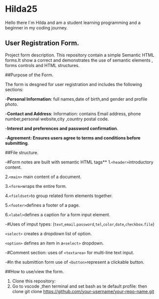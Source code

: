 # Hilda25
Hello there I`m Hilda and am a student learning programming and a beginner in my coding journey.

## User Registration Form.
Project form description.
This repository contain a simple  Semantic HTML forms.It show a correct and demonstrates the use of semantic elements , forms controls and HTML structures.

##Purpose of the Form.

The form is desgned for user registration and includes the following sections:

-**Personal Information**: full names,date of birth,and gender and profile photo.

-**Contact and Address**: Information: contains Email address, phone number,personal website,city ,country postal code.

-**Interest and preferences and password confirmation**.

-**Agreement: Ensures users agree to terms and conditions before submitting**.

##File structure.

-#Form notes are built with semantic HTML tags**
1.`<header>`introductory content.

2.`<main>` main content of a document.

3.`<form>`wraps the entire form.

4.`<fieldset>`to group related form elements together.

5.`<footer>`defines a footer of a page. 

6.`<label>`defines a caption for a form input element.

-#Uses of imput types:
(`text`,`email`.`password`,`tel`,`color`,`date`,`checkbox`.`file`)

`<select>` creates a dropdown list of option.

`<option>` defines an item in a`<select>` dropdown.

-#Comment section:
uses of `<textarea>` for multi-line text input.

-#In the submittion form use of `<button>`represent a clickable button.

##How to use/view the form.
1. Clone this repository:
2. 
   Go to vscode ,then terminal and set bash as te default profile:
   then clone
   git clone https://github.com/your-username/your-repo-name.git
   
   
